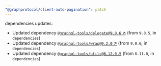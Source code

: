 ```yaml
---
"@graphprotocol/client-auto-pagination": patch
---
```


dependencies updates: 

- Updated dependency [`@graphql-tools/delegate@9.0.6` ↗︎](https://www.npmjs.com/package/@graphql-tools/delegate/v/9.0.6) (from `9.0.5`, in `dependencies`)
- Updated dependency [`@graphql-tools/wrap@9.2.0` ↗︎](https://www.npmjs.com/package/@graphql-tools/wrap/v/9.2.0) (from `9.0.6`, in `dependencies`)
- Updated dependency [`@graphql-tools/utils@8.12.0` ↗︎](https://www.npmjs.com/package/@graphql-tools/utils/v/8.12.0) (from `8.11.0`, in `dependencies`)
